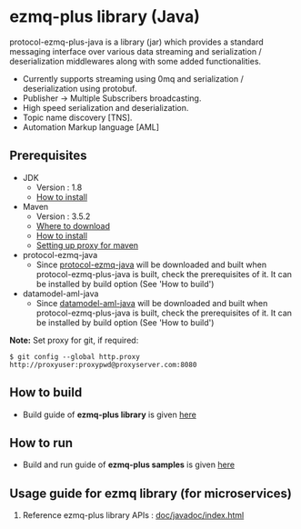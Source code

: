 # ezmq-plus library (Java)

protocol-ezmq-plus-java is a library (jar) which provides a standard messaging interface over various data streaming
and serialization / deserialization middlewares along with some added functionalities.</br>
  - Currently supports streaming using 0mq and serialization / deserialization using protobuf.
  - Publisher -> Multiple Subscribers broadcasting.
  - High speed serialization and deserialization.
  - Topic name discovery [TNS]. 
  - Automation Markup language [AML]


## Prerequisites ##
- JDK
  - Version : 1.8
  - [How to install](https://docs.oracle.com/javase/8/docs/technotes/guides/install/linux_jdk.html)
- Maven
  - Version : 3.5.2
  - [Where to download](https://maven.apache.org/download.cgi)
  - [How to install](https://maven.apache.org/install.html)
  - [Setting up proxy for maven](https://maven.apache.org/guides/mini/guide-proxies.html)
- protocol-ezmq-java
  - Since [protocol-ezmq-java](https://github.sec.samsung.net/RS7-EdgeComputing/protocol-ezmq-java) will be downloaded and built when protocol-ezmq-plus-java is built, check the prerequisites of it. It can be installed by build option (See 'How to build')
- datamodel-aml-java
  - Since [datamodel-aml-java](https://github.sec.samsung.net/RS7-EdgeComputing/datamodel-aml-java) will be downloaded and built when protocol-ezmq-plus-java is built, check the prerequisites of it. It can be installed by build option (See 'How to build')
 
 **Note:** Set proxy for git, if required:
 ```shell
 $ git config --global http.proxy http://proxyuser:proxypwd@proxyserver.com:8080
 ```


## How to build ##
  - Build guide of **ezmq-plus library** is given [here](./ezmqx/README.md)


## How to run ##
  - Build and run guide of **ezmq-plus samples** is given [here](./samples/README.md)

## Usage guide for ezmq library (for microservices)

1. Reference ezmq-plus library APIs : [doc/javadoc/index.html](doc/javadoc/index.html)
